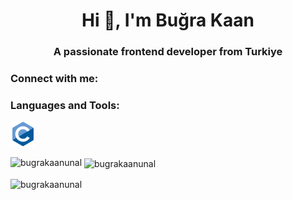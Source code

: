 <h1 align="center">Hi 👋, I'm Buğra Kaan</h1>
<h3 align="center">A passionate frontend developer from Turkiye</h3>

<h3 align="left">Connect with me:</h3>
<p align="left">
</p>

<h3 align="left">Languages and Tools:</h3>
<p align="left"> <a href="https://www.cprogramming.com/" target="_blank" rel="noreferrer"> <img src="https://raw.githubusercontent.com/devicons/devicon/master/icons/c/c-original.svg" alt="c" width="40" height="40"/> </a> </p>

<p><img align="left" src="https://github-readme-stats.vercel.app/api/top-langs?username=bugrakaanunal&show_icons=true&theme=dark&locale=en&layout=compact" alt="bugrakaanunal" /></p>

<p>&nbsp;<img align="center" src="https://github-readme-stats.vercel.app/api?username=bugrakaanunal&show_icons=true&locale=en" alt="bugrakaanunal" /></p>

<p><img align="center" src="https://github-readme-streak-stats.herokuapp.com/?user=bugrakaanunal&" alt="bugrakaanunal" /></p>
